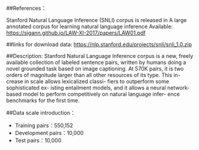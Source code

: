 ##References：

Stanford Natural Language Inference (SNLI) corpus is released in A large annotated corpus for learning natural language inference
Available: https://sigann.github.io/LAW-XI-2017/papers/LAW01.pdf

##links for download data: 
https://nlp.stanford.edu/projects/snli/snli_1.0.zip

##Description: 
Stanford Natural Language Inference corpus is a new, freely available collection of labeled sentence pairs, written by humans doing a novel grounded task based on image captioning. At 570K pairs, it is two orders of magnitude larger than all other resources of its type. This in- crease in scale allows lexicalized classi- fiers to outperform some sophisticated ex- isting entailment models, and it allows a neural network-based model to perform competitively on natural language infer- ence benchmarks for the first time.

##Data scale introduction：
- Training pairs：550,152
- Development pairs：10,000
- Test pairs：10,000
